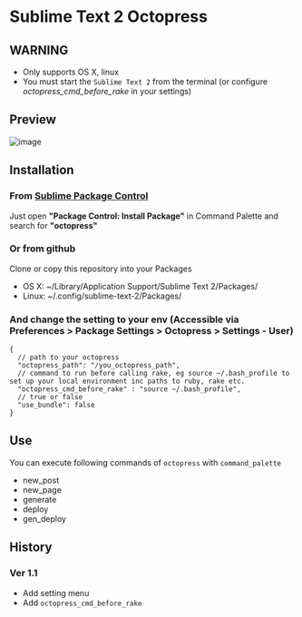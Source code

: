 # Sublime Text 2 Octopress

## WARNING

- Only supports OS X, linux
- You must start the `Sublime Text 2` from the terminal (or configure *octopress_cmd_before_rake* in your settings)

## Preview
![image](https://lh3.googleusercontent.com/-yFnkYy_h9bo/UHlZwhPHNKI/AAAAAAAACCE/njGTdOMnoD8/s800/Screen%2520Shot%25202012-10-13%2520at%252020.33.03.png)

## Installation
### From [Sublime Package Control](http://wbond.net/sublime_packages/package_control)
Just open **"Package Control: Install Package"** in Command Palette and search for **"octopress"**

### Or from github
Clone or copy this repository into your Packages
- OS X: ~/Library/Application Support/Sublime Text 2/Packages/
- Linux: ~/.config/sublime-text-2/Packages/

### And change the setting to your env (Accessible via Preferences > Package Settings > Octopress > Settings - User)
```
{
  // path to your octopress
  "octopress_path": "/you_octopress_path",	
  // command to run before calling rake, eg source ~/.bash_profile to set up your local environment inc paths to ruby, rake etc.
  "octopress_cmd_before_rake" : "source ~/.bash_profile",
  // true or false
  "use_bundle": false
}
```

## Use
You can execute following commands of `octopress` with `command_palette`
- new_post
- new_page
- generate
- deploy
- gen_deploy

## History

### Ver 1.1
- Add setting menu
- Add `octopress_cmd_before_rake`

